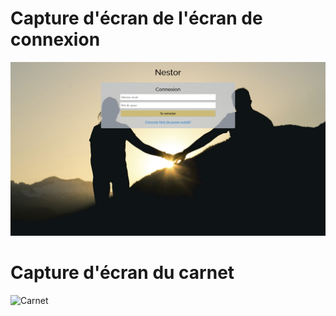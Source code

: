 # Capture d'écran de l'écran de connexion
![Connexion](./screenshot-nestor/connexion.png)
# Capture d'écran du carnet
![Carnet](./screenshot-nestor/carnet.png.png)